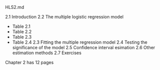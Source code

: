 HLS2.md

2.1 Introduction
2.2 The multiple logistic regression model
* Table 2.1
* Table 2.2
* Table 2.3
* Table 2.4
2.3 Fitting the multiple regression model
2.4 Testing the significance of the model
2.5 Confidence interval esimation
2.6 Other estimation methods
2.7 Exercises

Chapter 2 has 12 pages